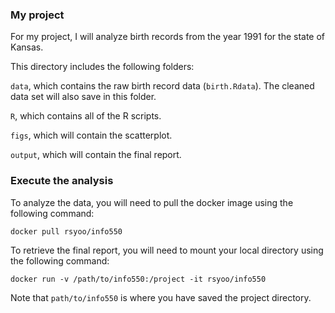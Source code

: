 ### My project

For my project, I will analyze birth records from the year 1991 for the state of Kansas.

This directory includes the following folders:

`data`, which contains the raw birth record data (`birth.Rdata`). The cleaned data set will also save in this folder.

`R`, which contains all of the R scripts.

`figs`, which will contain the scatterplot.

`output`, which will contain the final report.

### Execute the analysis

To analyze the data, you will need to pull the docker image using the following command:

`docker pull rsyoo/info550`

To retrieve the final report, you will need to mount your local directory using the following command:

`docker run -v /path/to/info550:/project -it rsyoo/info550`

Note that `path/to/info550` is where you have saved the project directory.
